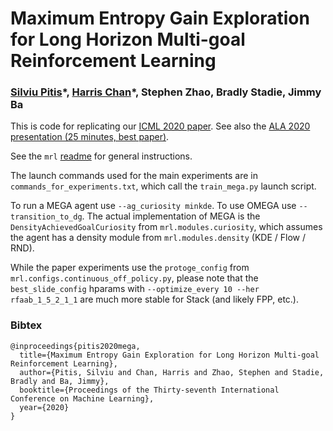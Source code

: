 # Maximum Entropy Gain Exploration for Long Horizon Multi-goal Reinforcement Learning

### [Silviu Pitis](https://silviupitis.com)\*, [Harris Chan](https://takonan.github.io/)\*, Stephen Zhao, Bradly Stadie, Jimmy Ba

This is code for replicating our [ICML 2020 paper](https://arxiv.org/abs/2007.02832). See also the [ALA 2020 presentation (25 minutes, best paper)](https://underline.io/lecture/544-maximum-entropy-gain-exploration-for-long-horizon-multi-goal-reinforcement-learning).

See the `mrl` [readme](https://github.com/spitis/mrl) for general instructions. 

The launch commands used for the main experiments are in `commands_for_experiments.txt`, which call the `train_mega.py` launch script. 

To run a MEGA agent use `--ag_curiosity minkde`. To use OMEGA use `--transition_to_dg`. The actual implementation of MEGA is the `DensityAchievedGoalCuriosity` from `mrl.modules.curiosity`, which assumes the agent has a density module from `mrl.modules.density` (KDE / Flow / RND).

While the paper experiments use the `protoge_config` from `mrl.configs.continuous_off_policy.py`, please note that the `best_slide_config` hparams with `--optimize_every 10 --her rfaab_1_5_2_1_1` are much more stable for Stack (and likely FPP, etc.).


### Bibtex

```
@inproceedings{pitis2020mega,
  title={Maximum Entropy Gain Exploration for Long Horizon Multi-goal Reinforcement Learning},
  author={Pitis, Silviu and Chan, Harris and Zhao, Stephen and Stadie, Bradly and Ba, Jimmy},
  booktitle={Proceedings of the Thirty-seventh International Conference on Machine Learning},
  year={2020}
}
```
